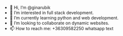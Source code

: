 - 👋 Hi, I’m @ginarubik
- 👀 I’m interested in full stack development.
- 🌱 I’m currently learning python and web development.
- 💞️ I’m looking to collaborate on dynamic websites.
- 📫 How to reach me: +36309582250 whatsapp text 

<!---
ginarubik/ginarubik is a ✨ special ✨ repository because its `README.md` (this file) appears on your GitHub profile.
You can click the Preview link to take a look at your changes.
--->

